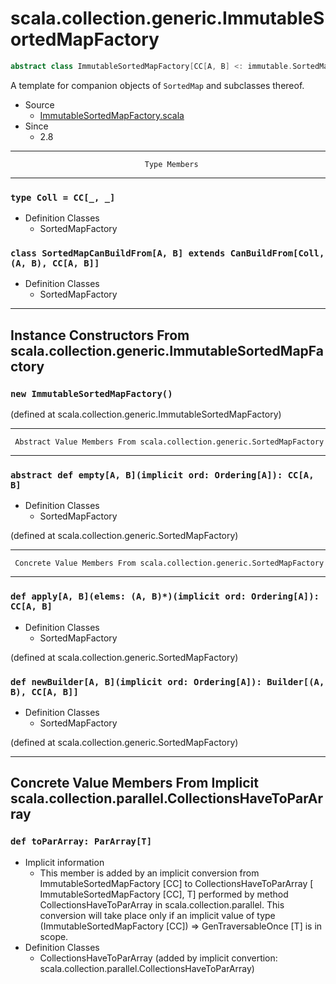 
#              scala.collection.generic.ImmutableSortedMapFactory              #

```scala
abstract class ImmutableSortedMapFactory[CC[A, B] <: immutable.SortedMap[A, B] with SortedMapLike[A, B, CC[A, B]]] extends SortedMapFactory[CC]
```

A template for companion objects of `SortedMap` and subclasses thereof.

* Source
  * [ImmutableSortedMapFactory.scala](https://github.com/scala/scala/tree/6d09a1ba5f/src/library/scala/collection/generic/ImmutableSortedMapFactory.scala#L1)
* Since
  * 2.8


--------------------------------------------------------------------------------
                                  Type Members
--------------------------------------------------------------------------------


### `type Coll = CC[_, _]`                                                   ###

* Definition Classes
  * SortedMapFactory


### `class SortedMapCanBuildFrom[A, B] extends CanBuildFrom[Coll, (A, B), CC[A, B]]` ###

* Definition Classes
  * SortedMapFactory


--------------------------------------------------------------------------------
 Instance Constructors From scala.collection.generic.ImmutableSortedMapFactory
--------------------------------------------------------------------------------


### `new ImmutableSortedMapFactory()`                                        ###

(defined at scala.collection.generic.ImmutableSortedMapFactory)


--------------------------------------------------------------------------------
     Abstract Value Members From scala.collection.generic.SortedMapFactory
--------------------------------------------------------------------------------


### `abstract def empty[A, B](implicit ord: Ordering[A]): CC[A, B]`          ###

* Definition Classes
  * SortedMapFactory

(defined at scala.collection.generic.SortedMapFactory)


--------------------------------------------------------------------------------
     Concrete Value Members From scala.collection.generic.SortedMapFactory
--------------------------------------------------------------------------------


### `def apply[A, B](elems: (A, B)*)(implicit ord: Ordering[A]): CC[A, B]`   ###

* Definition Classes
  * SortedMapFactory

(defined at scala.collection.generic.SortedMapFactory)


### `def newBuilder[A, B](implicit ord: Ordering[A]): Builder[(A, B), CC[A, B]]` ###

* Definition Classes
  * SortedMapFactory

(defined at scala.collection.generic.SortedMapFactory)


--------------------------------------------------------------------------------
Concrete Value Members From Implicit scala.collection.parallel.CollectionsHaveToParArray
--------------------------------------------------------------------------------


### `def toParArray: ParArray[T]`                                            ###

* Implicit information
  * This member is added by an implicit conversion from
    ImmutableSortedMapFactory [CC] to CollectionsHaveToParArray [
    ImmutableSortedMapFactory [CC], T] performed by method
    CollectionsHaveToParArray in scala.collection.parallel. This conversion will
    take place only if an implicit value of type (ImmutableSortedMapFactory [CC])
    ⇒ GenTraversableOnce [T] is in scope.
* Definition Classes
  * CollectionsHaveToParArray
(added by implicit convertion: scala.collection.parallel.CollectionsHaveToParArray)
